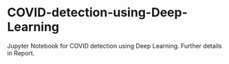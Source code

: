 # COVID-detection-using-Deep-Learning

Jupyter Notebook for COVID detection using Deep Learning. Further details in Report.
